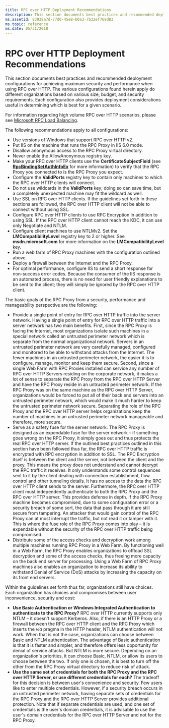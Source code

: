 ```yaml
---
title: RPC over HTTP Deployment Recommendations
description: This section documents best practices and recommended deployment configurations for achieving maximum security and performance when using RPC over HTTP.
ms.assetid: 83938a7d-77d0-45e8-b0a3-7b32ef768d83
ms.topic: reference
ms.date: 05/31/2018
---
```


# RPC over HTTP Deployment Recommendations

This section documents best practices and recommended deployment configurations for achieving maximum security and performance when using RPC over HTTP. The various configurations found herein apply do different organizations based on various size, budget, and security requirements. Each configuration also provides deployment considerations useful in determining which is best for a given scenario.

For information regarding high volume RPC over HTTP scenarios, please see [Microsoft RPC Load Balancing](rpc-load-balancing.md).

The following recommendations apply to all configurations:

-   Use versions of Windows that support RPC over HTTP v2.
-   Put IIS on the machine that runs the RPC Proxy in IIS 6.0 mode.
-   Disallow anonymous access to the RPC Proxy virtual directory.
-   Never enable the AllowAnonymous registry key.
-   Make your RPC over HTTP clients use the **CertificateSubjectField** (see [**RpcBindingSetAuthInfoEx**](/windows/desktop/api/Rpcdce/nf-rpcdce-rpcbindingsetauthinfoexa) for more information) to verify that the RPC Proxy you connected to is the RPC Proxy you expect.
-   Configure the **ValidPorts** registry key to contain only machines to which the RPC over HTTP clients will connect.
-   Do not use wildcards in the **ValidPorts** key; doing so can save time, but a completely unexpected machine may fit the wildcard as well.
-   Use SSL on RPC over HTTP clients. If the guidelines set forth in these sections are followed, the RPC over HTTP client will not be able to connect without using SSL.
-   Configure RPC over HTTP clients to use RPC Encryption in addition to using SSL. If the RPC over HTTP client cannot reach the KDC, it can use only Negotiate and NTLM.
-   Configure client machines to use NTLMv2. Set the **LMCompatibilityLevel** registry key to 2 or higher. See **msdn.microsoft.com** for more information on the **LMCompatibilityLevel** key.
-   Run a web farm of RPC Proxy machines with the configuration outlined above.
-   Deploy a firewall between the Internet and the RPC Proxy.
-   For optimal performance, configure IIS to send a short response for non-success error codes. Because the consumer of the IIS response is an automated process, there is no need for user friendly explanations to be sent to the client; they will simply be ignored by the RPC over HTTP client.

The basic goals of the RPC Proxy from a security, performance and manageability perspective are the following:

-   Provide a single point of entry for RPC over HTTP traffic into the server network. Having a single point of entry for RPC over HTTP traffic into a server network has two main benefits. First, since the RPC Proxy is facing the Internet, most organizations isolate such machines in a special network called an untrusted perimeter network which is separate from the normal organizational network. Servers in an untrusted perimeter network are very carefully managed, configured and monitored to be able to withstand attacks from the Internet. The fewer machines in an untrusted perimeter network, the easier it is to configure, manage, monitor and keep them secure. Second, since a single Web Farm with RPC Proxies installed can service any number of RPC over HTTP Servers residing on the corporate network, it makes a lot of sense to separate the RPC Proxy from the RPC over HTTP Server and have the RPC Proxy reside in an untrusted perimeter network. If the RPC Proxy was on the same machine as the RPC over HTTP Server, organizations would be forced to put all of their back end servers into an untrusted perimeter network, which would make it much harder to keep the untrusted perimeter network secure. Separating the role of the RPC Proxy and the RPC over HTTP server helps organizations keep the number of machines in an untrusted perimeter network manageable and therefore, more secure.
-   Serve as a safety fuse for the server network. The RPC Proxy is designed as an expendable fuse for the server network – if something goes wrong on the RPC Proxy, it simply goes out and thus protects the real RPC over HTTP server. If the outlined best practices outlined in this section have been followed thus far, the RPC over HTTP traffic is encrypted with RPC encryption in addition to SSL. The RPC Encryption itself is between the client and the server, not between the client and the proxy. This means the proxy does not understand and cannot decrypt the RPC traffic it receives. It only understands some control sequences sent to it by the client dealing with connection establishment, flow control and other tunneling details. It has no access to the data the RPC over HTTP client sends to the server. Furthermore, the RPC over HTTP client must independently authenticate to both the RPC Proxy and the RPC over HTTP server. This provides defense in depth. If the RPC Proxy machine becomes compromised, due to some configuration error or a security breach of some sort, the data that pass through it are still secure from tampering. An attacker that would gain control of the RPC Proxy can at most interrupt the traffic, but not read it or tamper with it. This is where the fuse role of the RPC Proxy comes into play – it is expendable without the security of the RPC over HTTP traffic being compromised.
-   Distribute some of the access checks and decryption work among multiple machines running RPC Proxy in a Web Farm. By functioning well in a Web Farm, the RPC Proxy enables organizations to offload SSL decryption and some of the access checks, thus freeing more capacity on the back end server for processing. Using a Web Farm of RPC Proxy machines also enables an organization to increase its ability to withstand Denial of Service (DoS) attacks by increasing the capacity on its front end servers.

Within the guidelines set forth thus far, organizations still have choices. Each organization has choices and compromises between user inconvenience, security and cost:

-   **Use Basic Authentication or Windows Integrated Authentication to authenticate to the RPC Proxy?** RPC over HTTP currently supports only NTLM – it doesn't support Kerberos. Also, if there is an HTTP Proxy or a firewall between the RPC over HTTP client and the RPC Proxy which inserts the *via* pragma in the HTTP header, NTLM authentication will not work. When that is not the case, organizations can choose between Basic and NTLM authentication. The advantage of Basic authentication is that it is faster and simpler, and therefore offers less opportunity for denial of service attacks. But NTLM is more secure. Depending on an organization's priorities, it can choose Basic, NTLM, or allow its users to choose between the two. If only one is chosen, it is best to turn off the other from the RPC Proxy virtual directory to reduce risk of attack.
-   **Use the same set of credentials for both the RPC Proxy and the RPC over HTTP Server, or use different credentials for each?** The tradeoff for this decision is between user's convenience and security. Few users like to enter multiple credentials. However, if a security breach occurs in an untrusted perimeter network, having separate sets of credentials for the RPC Proxy and the RPC over HTTP Server provides additional protection. Note that if separate credentials are used, and one set of credentials is the user's domain credentials, it is advisable to use the user's domain credentials for the RPC over HTTP Server and not for the RPC Proxy.

 

 




